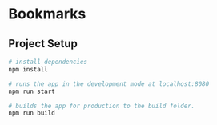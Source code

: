 # Bookmarks

## Project Setup

``` bash
# install dependencies
npm install

# runs the app in the development mode at localhost:8080
npm run start

# builds the app for production to the build folder.
npm run build
```
